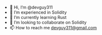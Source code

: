 - 👋 Hi, I’m @devguy311
- 👀 I’m experienced in Solidity
- 🌱 I’m currently learning Rust
- 💞️ I’m looking to collaborate on Solidity
- 📫 How to reach me devguy311@gmail.com

<!---
devguy311/devguy311 is a ✨ special ✨ repository because its `README.md` (this file) appears on your GitHub profile.
You can click the Preview link to take a look at your changes.
--->
